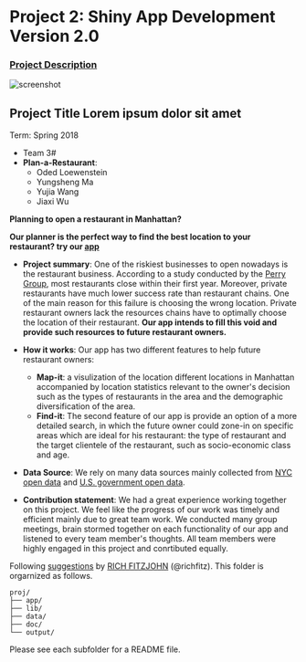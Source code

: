 # Project 2: Shiny App Development Version 2.0

### [Project Description](doc/project2_desc.md)

![screenshot](doc/screenshot2.png)


## Project Title Lorem ipsum dolor sit amet
Term: Spring 2018

+ Team 3#
+ **Plan-a-Restaurant**:
	+ Oded Loewenstein
	+ Yungsheng Ma
	+ Yujia Wang
	+ Jiaxi Wu

**Planning to open a restaurant in Manhattan?** 

**Our planner is the perfect way to find the best location to your restaurant? try our [app]( https://adsproj2group14.shinyapps.io/perfectplanner/)** 

+ **Project summary**: 
One of the riskiest businesses to open nowadays is the restaurant business. According to a study conducted by the [Perry Group](https://yourbusiness.azcentral.com/average-life-span-restaurant-6024.html), most restaurants close within their first year. Moreover, private restaurants have much lower success rate than restaurant chains. One of the main reason for this failure is choosing the wrong location. Private restaurant owners lack the resources chains have to optimally choose the location of their restaurant. 
**Our app intends to fill this void and provide such resources to future restaurant owners.**

+ **How it works**: 
  Our app has two different features to help future restaurant owners:
  	+ **Map-it**: a visulization of the location different locations in Manhattan accompanied by location statistics relevant to the owner's decision such as the types of restaurants in the area and the demographic diversification of the area.
	+ **Find-it**: The second feature of our app is provide an option of a more detailed search, in which the future owner could zone-in on specific areas which are ideal for his restaurant: the type of restaurant and the target clientele of the restaurant, such as socio-economic class and age.

+ **Data Source**: 
 We rely on many data sources mainly collected from [NYC open data]( https://opendata.cityofnewyork.us/) and [U.S. government open data](https://data.gov/).
 
+ **Contribution statement**: 
We had a great experience working together on this project. We feel like the progress of our work was timely and efficient mainly due to great team work. We conducted many group meetings, brain stormed together on each functionality of our app and listened to every team member's thoughts. All team members were highly engaged in this project and conrtibuted equally.

Following [suggestions](http://nicercode.github.io/blog/2013-04-05-projects/) by [RICH FITZJOHN](http://nicercode.github.io/about/#Team) (@richfitz). This folder is orgarnized as follows.

```
proj/
├── app/
├── lib/
├── data/
├── doc/
└── output/
```

Please see each subfolder for a README file.
